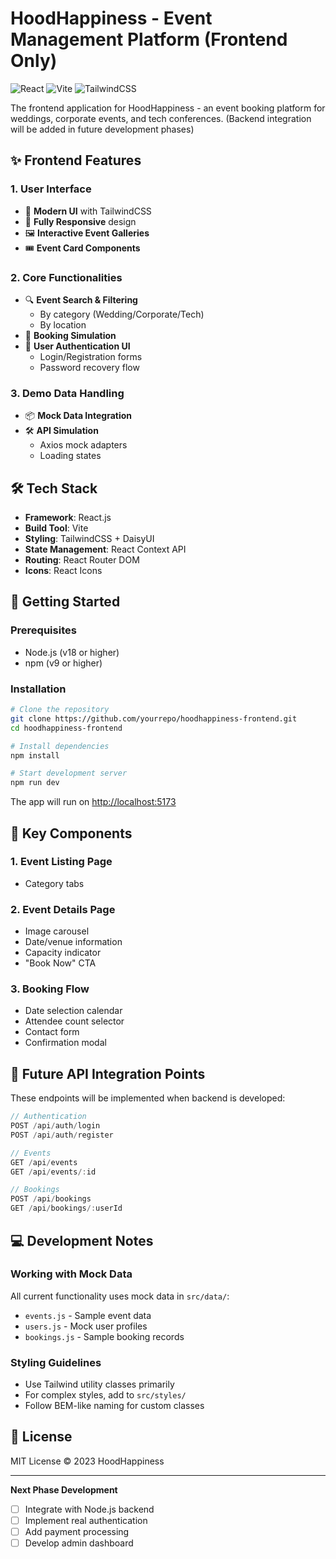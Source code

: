 # HoodHappiness - Event Management Platform (Frontend Only)

![React](https://img.shields.io/badge/React-18.x-blue)
![Vite](https://img.shields.io/badge/Vite-4.x-yellow)
![TailwindCSS](https://img.shields.io/badge/TailwindCSS-3.x-cyan)

The frontend application for HoodHappiness - an event booking platform for
weddings, corporate events, and tech conferences. (Backend integration will be
added in future development phases)

## ✨ Frontend Features

### 1. User Interface

- 🎨 **Modern UI** with TailwindCSS
- 📱 **Fully Responsive** design
- 🖼️ **Interactive Event Galleries**
- 🎟️ **Event Card Components**

### 2. Core Functionalities

- 🔍 **Event Search & Filtering**
  - By category (Wedding/Corporate/Tech)
  - By location
- 📅 **Booking Simulation**
- 👤 **User Authentication UI**
  - Login/Registration forms
  - Password recovery flow

### 3. Demo Data Handling

- 📦 **Mock Data Integration**
- 🛠️ **API Simulation**
  - Axios mock adapters
  - Loading states

## 🛠 Tech Stack

- **Framework**: React.js
- **Build Tool**: Vite
- **Styling**: TailwindCSS + DaisyUI
- **State Management**: React Context API
- **Routing**: React Router DOM
- **Icons**: React Icons

## 🚀 Getting Started

### Prerequisites

- Node.js (v18 or higher)
- npm (v9 or higher)

### Installation

```bash
# Clone the repository
git clone https://github.com/yourrepo/hoodhappiness-frontend.git
cd hoodhappiness-frontend

# Install dependencies
npm install

# Start development server
npm run dev
```

The app will run on [http://localhost:5173](http://localhost:5173)

## 🎯 Key Components

### 1. Event Listing Page

- Category tabs

### 2. Event Details Page

- Image carousel
- Date/venue information
- Capacity indicator
- "Book Now" CTA

### 3. Booking Flow

- Date selection calendar
- Attendee count selector
- Contact form
- Confirmation modal

## 🔌 Future API Integration Points

These endpoints will be implemented when backend is developed:

```javascript
// Authentication
POST /api/auth/login
POST /api/auth/register

// Events
GET /api/events
GET /api/events/:id

// Bookings
POST /api/bookings
GET /api/bookings/:userId
```

## 💻 Development Notes

### Working with Mock Data

All current functionality uses mock data in `src/data/`:

- `events.js` - Sample event data
- `users.js` - Mock user profiles
- `bookings.js` - Sample booking records

### Styling Guidelines

- Use Tailwind utility classes primarily
- For complex styles, add to `src/styles/`
- Follow BEM-like naming for custom classes

## 📜 License

MIT License © 2023 HoodHappiness

---

**Next Phase Development**

- [ ] Integrate with Node.js backend
- [ ] Implement real authentication
- [ ] Add payment processing
- [ ] Develop admin dashboard
